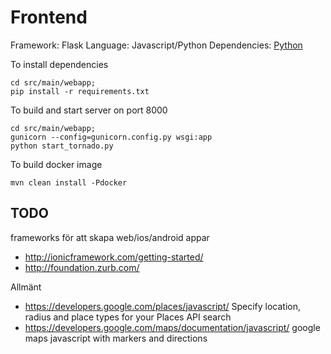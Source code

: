 # Frontend

Framework:	Flask
Language:	Javascript/Python
Dependencies: [Python](https://www.python.org/downloads)

To install dependencies
```
cd src/main/webapp;
pip install -r requirements.txt
```

To build and start server on port 8000
```
cd src/main/webapp;
gunicorn --config=gunicorn.config.py wsgi:app
python start_tornado.py
```

To build docker image
```
mvn clean install -Pdocker
```


## TODO
frameworks för att skapa web/ios/android appar

* http://ionicframework.com/getting-started/ 
* http://foundation.zurb.com/ 

Allmänt

* https://developers.google.com/places/javascript/ Specify location, radius and place types for your Places API search
* https://developers.google.com/maps/documentation/javascript/ google maps javascript with markers and directions
